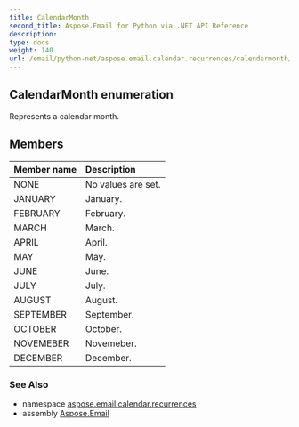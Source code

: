 ```yaml
---
title: CalendarMonth
second_title: Aspose.Email for Python via .NET API Reference
description: 
type: docs
weight: 140
url: /email/python-net/aspose.email.calendar.recurrences/calendarmonth/
---
```


## CalendarMonth enumeration

Represents a calendar month.

## Members
| Member name | Description |
| :- | :- |
|NONE|No values are set.|
|JANUARY|January.|
|FEBRUARY|February.|
|MARCH|March.|
|APRIL|April.|
|MAY|May.|
|JUNE|June.|
|JULY|July.|
|AUGUST|August.|
|SEPTEMBER|September.|
|OCTOBER|October.|
|NOVEMEBER|Novemeber.|
|DECEMBER|December.|

### See Also

* namespace [aspose.email.calendar.recurrences](/email/python-net/aspose.email.calendar.recurrences/)
* assembly [Aspose.Email](/slides/python-net/)

